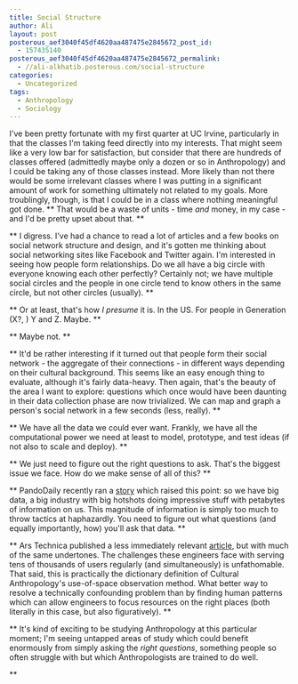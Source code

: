 ```yaml
---
title: Social Structure
author: Ali
layout: post
posterous_aef3040f45df4620aa487475e2845672_post_id:
  - 157435140
posterous_aef3040f45df4620aa487475e2845672_permalink:
  - //ali-alkhatib.posterous.com/social-structure
categories:
  - Uncategorized
tags:
  - Anthropology
  - Sociology
---
```

I've been pretty fortunate with my first quarter at UC Irvine, particularly in that the classes I'm taking feed directly into my interests. That might seem like a very low bar for satisfaction, but consider that there are hundreds of classes offered (admittedly maybe only a dozen or so in Anthropology) and I could be taking any of those classes instead. More likely than not there would be some irrelevant classes where I was putting in a significant amount of work for something ultimately not related to my goals. More troublingly, though, is that I could be in a class where nothing meaningful got done. 
**
  That would be a waste of units - time <i>and</i> money, in my case - and I'd be pretty upset about that.
**

**
  I digress. I've had a chance to read a lot of articles and a few books on social network structure and design, and it's gotten me thinking about social networking sites like Facebook and Twitter again. I'm interested in seeing how people form relationships. Do we all have a big circle with everyone knowing each other perfectly? Certainly not; we have multiple social circles and the people in one circle tend to know others in the same circle, but not other circles (usually).
**

**
  Or at least, that's how <i>I presume</i> it is. In the US. For people in Generation (X?, ) Y and Z. Maybe.
**

**
  Maybe not.
**

**
  It'd be rather interesting if it turned out that people form their social network - the aggregate of their connections - in different ways depending on their cultural background. This seems like an easy enough thing to evaluate, although it's fairly data-heavy. Then again, that's the beauty of the area I want to explore: questions which once would have been daunting in their data collection phase are now trivialized. We can map and graph a person's social network in a few seconds (less, really).
**

**
  We have all the data we could ever want. Frankly, we have all the computational power we need at least to model, prototype, and test ideas (if not also to scale and deploy).
**

**
  We just need to figure out the right questions to ask. That's the biggest issue we face. How do we make sense of all of this?
**

**
  PandoDaily recently ran a <a href="//pandodaily.com/2012/08/27/big-data-be-damned-the-web-still-needs-a-human-touch/">story</a> which raised this point: so we have big data, a big industry with big hotshots doing impressive stuff with petabytes of information on us. This magnitude of information is simply too much to throw tactics at haphazardly. You need to figure out what questions (and equally importantly, how) you'll ask that data.
**

**
  Ars Technica published a less immediately relevant <a href="//arstechnica.com/features/2012/08/why-your-smart-device-cant-get-wifi-in-the-home-teams-stadium/">article</a>, but with much of the same undertones. The challenges these engineers face with serving tens of thousands of users regularly (and simultaneously) is unfathomable. That said, this is practically the dictionary definition of Cultural Anthropology's use-of-space observation method. What better way to resolve a technically confounding problem than by finding human patterns which can allow engineers to focus resources on the right places (both literally in this case, but also figuratively).
**

**
  It's kind of exciting to be studying Anthropology at this particular moment; I'm seeing untapped areas of study which could benefit enormously from simply asking the <i>right questions</i>, something people so often struggle with but which Anthropologists are trained to do well.<br /> <p />
**
